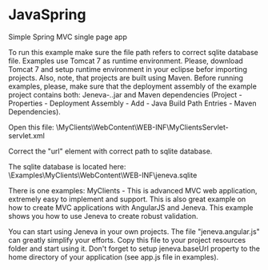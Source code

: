 # JavaSpring
Simple Spring MVC single page app

To run this example make sure the file path refers to correct sqlite database file.
Examples use Tomcat 7 as runtime environment.
Please, download Tomcat 7 and setup runtime environment in your eclipse befor importing projects.
Also, note, that projects are built using Maven.
Before running examples, please, make sure that the deployment assembly of the example project contains both: Jeneva-*.*.jar and Maven dependencies
(Project - Properties - Deployment Assembly - Add - Java Build Path Entries - Maven Dependencies).

Open this file:
\MyClients\WebContent\WEB-INF\MyClientsServlet-servlet.xml

Correct the "url" element with correct path to sqlite database.

The sqlite database is located here:
\Examples\MyClients\WebContent\WEB-INF\jeneva.sqlite


There is one examples:
MyClients - This is advanced MVC web application, extremely easy to implement and support.
This is also great example on how to create MVC applications with AngularJS and Jeneva.
This example shows you how to use Jeneva to create robust validation.

You can start using Jeneva in your own projects.
The file "jeneva.angular.js" can greatly simplify your efforts.
Copy this file to your project resources folder and start using it.
Don't forget to setup jeneva.baseUrl property to the home directory of your application (see app.js file in examples).
